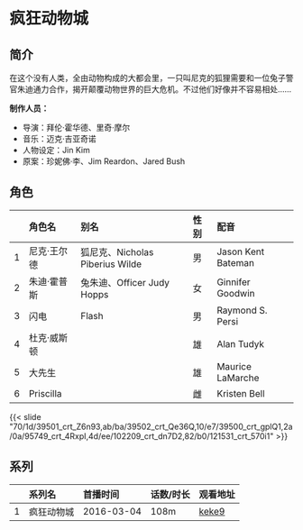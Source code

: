 # 疯狂动物城


## 简介

在这个没有人类，全由动物构成的大都会里，一只叫尼克的狐狸需要和一位兔子警官朱迪通力合作，揭开颠覆动物世界的巨大危机。不过他们好像并不容易相处……

**制作人员：**
- 导演：拜伦·霍华德、里奇·摩尔
- 音乐：迈克·吉亚奇诺
- 人物设定：Jin Kim
- 原案：珍妮佛·李、Jim Reardon、Jared Bush

## 角色

|     |   角色名   |   别名  | 性别 |  配音  |
|:--- |:------  |:----      |:---  |:--   |
| 1 | 尼克·王尔德 | 狐尼克、Nicholas Piberius Wilde | 男 | Jason Kent Bateman |
| 2 | 朱迪·霍普斯 | 兔朱迪、Officer Judy Hopps | 女 | Ginnifer Goodwin |
| 3 | 闪电 | Flash | 男 | Raymond S. Persi |
| 4 | 杜克·威斯顿 |  | 雄 | Alan Tudyk |
| 5 | 大先生 |  | 雄 | Maurice LaMarche |
| 6 | Priscilla |  | 雌 | Kristen Bell |

{{< slide "70/1d/39501_crt_Z6n93,ab/ba/39502_crt_Qe36Q,10/e7/39500_crt_gplQ1,2a/0a/95749_crt_4RxpI,4d/ee/102209_crt_dn7D2,82/b0/121531_crt_570i1" >}}

## 系列

|     | 系列名   | 首播时间       | 话数/时长 | 观看地址                                                     |
| :-- | :---- | :--------- | :---- | :------------------------------------------------------- |
| 1   | 疯狂动物城 | 2016-03-04 | 108m  | [keke9](https://www.keke9.app/play/179190-4-208245.html) |



